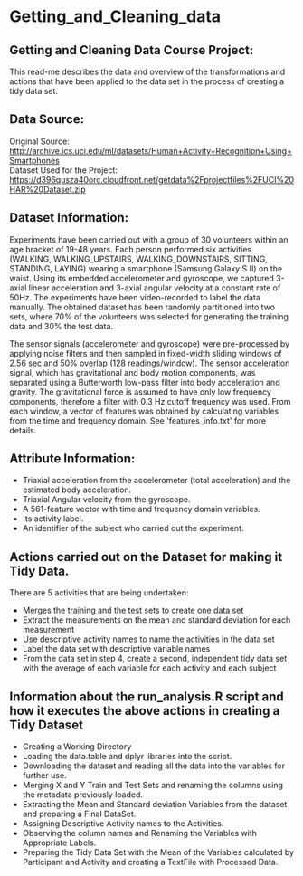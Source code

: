 # Getting_and_Cleaning_data
## Getting and Cleaning Data Course Project:
This read-me describes the data and overview of the transformations and actions that have been applied to the data set in the process of creating a tidy data set.

## Data Source:
Original Source:	http://archive.ics.uci.edu/ml/datasets/Human+Activity+Recognition+Using+Smartphones               
Dataset Used for the Project:	https://d396qusza40orc.cloudfront.net/getdata%2Fprojectfiles%2FUCI%20HAR%20Dataset.zip

## Dataset Information:
Experiments have been carried out with a group of 30 volunteers within an age bracket of 19-48 years. 
Each person performed six activities (WALKING, WALKING_UPSTAIRS, WALKING_DOWNSTAIRS, SITTING, STANDING, LAYING) 
wearing a smartphone (Samsung Galaxy S II) on the waist. 
Using its embedded accelerometer and gyroscope, we captured 3-axial linear acceleration and 3-axial angular velocity 
at a constant rate of 50Hz. The experiments have been video-recorded to label the data manually.
The obtained dataset has been randomly partitioned into two sets, where 70% of the volunteers was selected for generating the training data and 30% the test data. 

The sensor signals (accelerometer and gyroscope) were pre-processed by applying noise filters and then sampled in fixed-width sliding windows of 2.56 sec and 50% overlap (128 readings/window). 
The sensor acceleration signal, which has gravitational and body motion components, was separated using a Butterworth low-pass filter into body acceleration and gravity. 
The gravitational force is assumed to have only low frequency components, therefore a filter with 0.3 Hz cutoff frequency was used. From each window, 
a vector of features was obtained by calculating variables from the time and frequency domain. See 'features_info.txt' for more details. 

## Attribute Information:
* Triaxial acceleration from the accelerometer (total acceleration) and the estimated body acceleration.
* Triaxial Angular velocity from the gyroscope. 
* A 561-feature vector with time and frequency domain variables. 
* Its activity label. 
* An identifier of the subject who carried out the experiment.


## Actions carried out on the Dataset for making it Tidy Data.

There are 5 activities that are being undertaken:

* Merges the training and the test sets to create one data set
* Extract the measurements on the mean and standard deviation for each measurement
* Use descriptive activity names to name the activities in the data set
* Label the data set with descriptive variable names
* From the data set in step 4, create a second, independent tidy data set with the average of each variable for each activity and each subject


## Information about the run_analysis.R script and how it executes the above actions in creating a Tidy Dataset 

* Creating a Working Directory
* Loading the data.table and dplyr libraries into the script.
* Downloading the dataset and reading all the data into the variables for further use.
* Merging X and Y Train and Test Sets and renaming the columns using the metadata previously loaded.
*	Extracting the Mean and Standard deviation Variables from the dataset and preparing a Final DataSet.
*	Assigning Descriptive Activity names to the Activities. 
*	Observing the column names and Renaming the Variables with Appropriate Labels.
*	Preparing the Tidy Data Set with the Mean of the Variables calculated by Participant and Activity and creating a TextFile with Processed Data.

